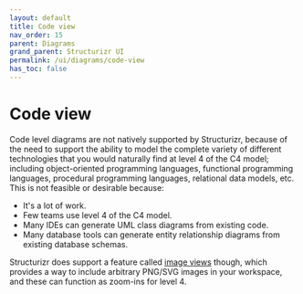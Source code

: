 ```yaml
---
layout: default
title: Code view
nav_order: 15
parent: Diagrams
grand_parent: Structurizr UI
permalink: /ui/diagrams/code-view
has_toc: false
---
```


# Code view

Code level diagrams are not natively supported by Structurizr, because of the need to support the ability to
model the complete variety of different technologies that you would naturally find at level 4 of the C4 model;
including object-oriented programming languages, functional programming languages, procedural programming languages,
relational data models, etc. This is not feasible or desirable because:

- It's a lot of work.
- Few teams use level 4 of the C4 model.
- Many IDEs can generate UML class diagrams from existing code.
- Many database tools can generate entity relationship diagrams from existing database schemas.

Structurizr does support a feature called [image views](/ui/diagrams/image-views) though, which provides a way to
include arbitrary PNG/SVG images in your workspace, and these can function as zoom-ins for level 4.